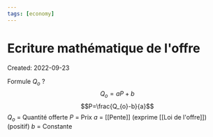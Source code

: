 ```yaml
---
tags: [economy] 
---
```

# Ecriture mathématique de l'offre
Created: 2022-09-23

Formule $Q_o$
?
$$Q_o=aP+b$$
$$P=\frac{Q_{o}-b}{a}$$
$Q_o$ = Quantité offerte 
$P$ = Prix
$a$ = [[Pente]] (exprime [[Loi de l'offre]]) (positif)
$b$ = Constante